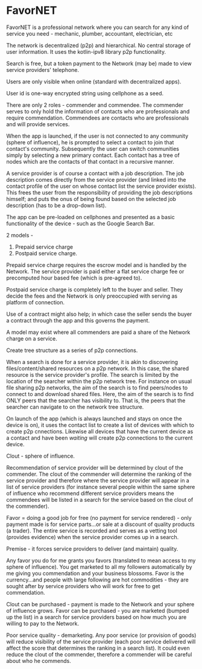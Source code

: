 # FavorNET
FavorNET is a professional network where you can search for any kind of service you need - mechanic, plumber, accountant, electrician, etc

The network is decentralized (p2p) and hierarchical. No central storage of user information. It uses the kotlin-ipv8 library p2p functionality.

Search is free, but a token payment to the Network (may be) made to view service providers' telephone.

Users are only visible when online (standard with decentralized apps).

User id is one-way encrypted string using cellphone as a seed.

There are only 2 roles - commender and commendee. The commender serves to only hold the information of contacts who are professionals and require commendation. Commendees are contacts who are professionals and will provide services.

When the app is launched, if the user is not connected to any community (sphere of influence), he is prompted to select a contact to join that contact's community. Subsequently the user can switch communities simply by selecting a new primary contact. Each contact has a tree of nodes which are the contacts of that contact in a recursive manner.

A service provider is of course a contact with a job description. The job description comes directly from the service provider (and linked into the contact profile of the user on whose contact list the service provider exists). This frees the user from the responsibility of providing the job descriptions himself; and puts the onus of being found based on the selected job description (has to be a drop-down list).

The app can be pre-loaded on cellphones and presented as a basic functionality of the device - such as the Google Search Bar.

2 models -
1. Prepaid service charge
2. Postpaid service charge.

Prepaid service charge requires the escrow model and is handled by the Network. The service provider is paid either a flat service charge fee or precomputed hour based fee (which is pre-agreed to).

Postpaid service charge is completely left to the buyer and seller. They decide the fees and the Network is only preoccupied with serving as platform of connection.

Use of a contract might also help; in which case the seller sends the buyer a contract through the app and this governs the payment.

A model may exist where all commenders are paid a share of the Network charge on a service.

Create tree structure as a series of p2p connections.

When a search is done for a service provider, it is akin to discovering files/content/shared resources on a p2p network. In this case, the shared resource is the service provider's profile. The search is limited by the location of the searcher within the p2p network tree. For instance on usual file sharing p2p networks, the aim of the search is to find peers/nodes to connect to and download shared files. Here, the aim of the search is to find ONLY peers that the searcher has visibility to. That is, the peers that the searcher can navigate to on the network tree structure.

On launch of the app (which is always launched and stays on once the device is on), it uses the contact list to create a list of devices with which to create p2p cnnections. Likewise all devices that have the current device as a contact and have been *waiting* will create p2p connections to the current device.

Clout - sphere of influence.

Recommendation of service provider will be determined by clout of the commender. The clout of the commender will determine the ranking of the service provider and therefore where the service provider will appear in a list of service providers (for instance several people within the same sphere of influence who recommend different service providers means the commendees will be listed in a search for the service based on the clout of the commender).

Favor = doing a good job for free (no payment for service rendered) - only payment made is for service parts...or sale at a discount of quality products (a trader). The entire service is recorded and serves as a vetting tool (provides evidence) when the service provider comes up in a search.

Premise - it forces service providers to deliver (and maintain) quality.

Any favor you do for me grants you favors (translated to mean access to my sphere of influence). You get marketed to all my followers automatically by me giving
you commendation and your business blossoms. Favor is the currency...and people with large following are hot commodities - they are sought after by service providers who will work for free to get commendation.

Clout can be purchased - payment is made to the Network and your sphere of influence grows. Favor can be purchased - you are marketed (bumped up the list) in a search for service providers based on how much you are willing to pay to the Network.

Poor service quality - demarketing. Any poor service (or provision of goods) will reduce visibility of the service provider (each poor service delivered will affect the score that determines the ranking in a search list). It could even reduce the clout of the commender, therefore a commender will be careful about who he commends.
